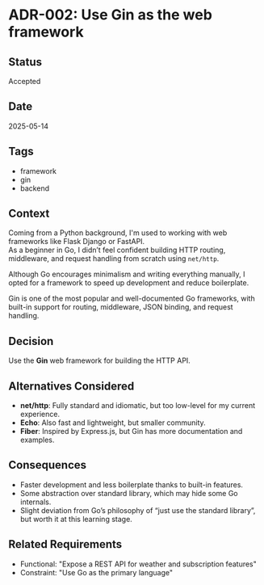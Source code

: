 # ADR-002: Use Gin as the web framework

## Status
Accepted

## Date
2025-05-14

## Tags
- framework
- gin
- backend

## Context

Coming from a Python background, I'm used to working with web frameworks like Flask Django or FastAPI.  
As a beginner in Go, I didn’t feel confident building HTTP routing, middleware, and request handling from scratch using `net/http`.

Although Go encourages minimalism and writing everything manually, I opted for a framework to speed up development and reduce boilerplate.

Gin is one of the most popular and well-documented Go frameworks, with built-in support for routing, middleware, JSON binding, and request handling.

## Decision

Use the **Gin** web framework for building the HTTP API.

## Alternatives Considered

- **net/http**: Fully standard and idiomatic, but too low-level for my current experience.
- **Echo**: Also fast and lightweight, but smaller community.
- **Fiber**: Inspired by Express.js, but Gin has more documentation and examples.

## Consequences

- Faster development and less boilerplate thanks to built-in features.
- Some abstraction over standard library, which may hide some Go internals.
- Slight deviation from Go’s philosophy of “just use the standard library”, but worth it at this learning stage.

## Related Requirements

- Functional: "Expose a REST API for weather and subscription features"
- Constraint: "Use Go as the primary language"